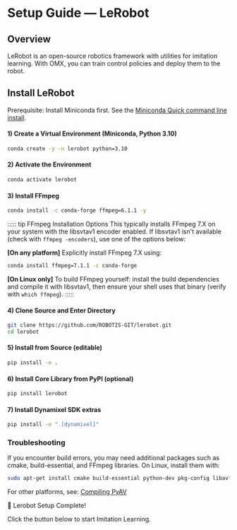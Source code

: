 # Setup Guide — LeRobot

## Overview

LeRobot is an open-source robotics framework with utilities for imitation learning. With OMX, you can train control policies and deploy them to the robot.

## Install LeRobot

Prerequisite: Install Miniconda first. See the [Miniconda Quick command line install](https://www.anaconda.com/docs/getting-started/miniconda/install#quick-command-line-install).

#### 1) Create a Virtual Environment (Miniconda, Python 3.10)
```bash
conda create -y -n lerobot python=3.10
```

#### 2) Activate the Environment
```bash
conda activate lerobot
```

#### 3) Install FFmpeg
```bash
conda install -c conda-forge ffmpeg=6.1.1 -y
```

::::: tip FFmpeg Installation Options
This typically installs FFmpeg 7.X on your system with the libsvtav1 encoder enabled. If libsvtav1 isn't available (check with `ffmpeg -encoders`), use one of the options below:

**[On any platform]** Explicitly install FFmpeg 7.X using:
```bash
conda install ffmpeg=7.1.1 -c conda-forge
```

**[On Linux only]** To build FFmpeg yourself: install the build dependencies and compile it with libsvtav1, then ensure your shell uses that binary (verify with `which ffmpeg`).
:::::

#### 4) Clone Source and Enter Directory
```bash
git clone https://github.com/ROBOTIS-GIT/lerobot.git
cd lerobot
```

#### 5) Install from Source (editable)
```bash
pip install -e .
```

#### 6) Install Core Library from PyPI (optional)
```bash
pip install lerobot
```

#### 7) Install Dynamixel SDK extras
```bash
pip install -e ".[dynamixel]"
```

### Troubleshooting

If you encounter build errors, you may need additional packages such as cmake, build-essential, and FFmpeg libraries. On Linux, install them with:

```bash
sudo apt-get install cmake build-essential python-dev pkg-config libavformat-dev libavcodec-dev libavdevice-dev libavutil-dev libswscale-dev libswresample-dev libavfilter-dev pkg-config
```

For other platforms, see: [Compiling PyAV](https://pyav.org/docs/stable/overview/installation.html)

🎉 Lerobot Setup Complete!

Click the button below to start Imitation Learning.
